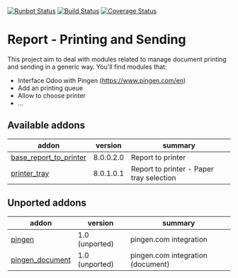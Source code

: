 [![Runbot Status](https://runbot.odoo-community.org/runbot/badge/flat/144/8.0.svg)](https://runbot.odoo-community.org/runbot/repo/github-com-oca-report-print-send-144)
[![Build Status](https://travis-ci.org/OCA/report-print-send.svg?branch=8.0)](https://travis-ci.org/OCA/report-print-send)
[![Coverage Status](https://coveralls.io/repos/OCA/report-print-send/badge.png?branch=8.0)](https://coveralls.io/r/OCA/report-print-send?branch=8.0)

Report - Printing and Sending
=============================

This project aim to deal with modules related to manage document printing and sending in a generic way. You'll find modules that:

 - Interface Odoo with Pingen (https://www.pingen.com/en)
 - Add an printing queue
 - Allow to choose printer
 - ...

[//]: # (addons)

Available addons
----------------
addon | version | summary
--- | --- | ---
[base_report_to_printer](base_report_to_printer/) | 8.0.0.2.0 | Report to printer
[printer_tray](printer_tray/) | 8.0.1.0.1 | Report to printer - Paper tray selection


Unported addons
---------------
addon | version | summary
--- | --- | ---
[pingen](pingen/) | 1.0 (unported) | pingen.com integration
[pingen_document](pingen_document/) | 1.0 (unported) | pingen.com integration (document)

[//]: # (end addons)
